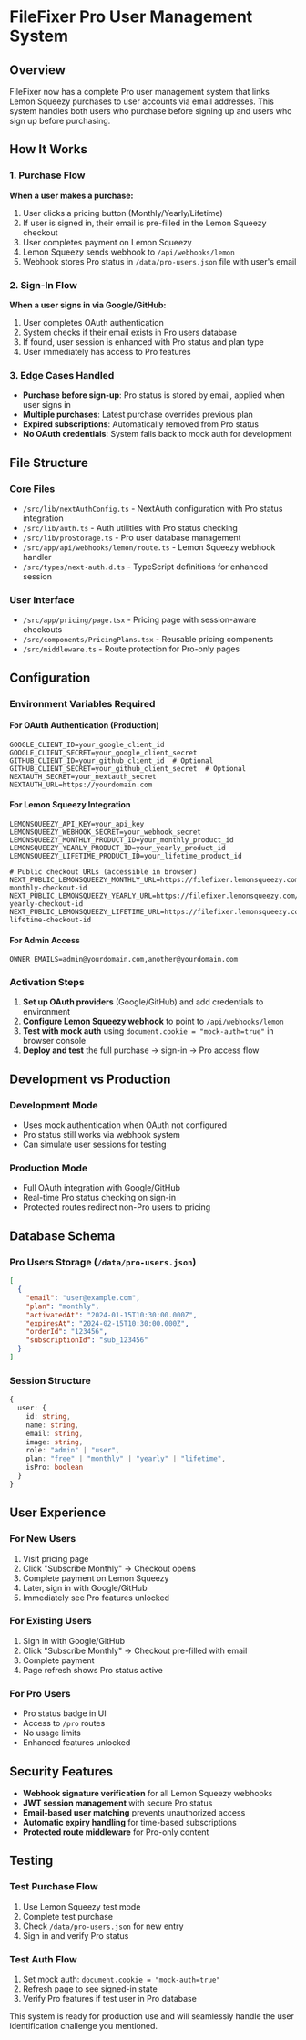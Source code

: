 # FileFixer Pro User Management System

## Overview

FileFixer now has a complete Pro user management system that links Lemon Squeezy purchases to user accounts via email addresses. This system handles both users who purchase before signing up and users who sign up before purchasing.

## How It Works

### 1. Purchase Flow

**When a user makes a purchase:**
1. User clicks a pricing button (Monthly/Yearly/Lifetime)
2. If user is signed in, their email is pre-filled in the Lemon Squeezy checkout
3. User completes payment on Lemon Squeezy
4. Lemon Squeezy sends webhook to `/api/webhooks/lemon`
5. Webhook stores Pro status in `/data/pro-users.json` file with user's email

### 2. Sign-In Flow

**When a user signs in via Google/GitHub:**
1. User completes OAuth authentication
2. System checks if their email exists in Pro users database
3. If found, user session is enhanced with Pro status and plan type
4. User immediately has access to Pro features

### 3. Edge Cases Handled

- **Purchase before sign-up**: Pro status is stored by email, applied when user signs in
- **Multiple purchases**: Latest purchase overrides previous plan
- **Expired subscriptions**: Automatically removed from Pro status
- **No OAuth credentials**: System falls back to mock auth for development

## File Structure

### Core Files

- `/src/lib/nextAuthConfig.ts` - NextAuth configuration with Pro status integration
- `/src/lib/auth.ts` - Auth utilities with Pro status checking
- `/src/lib/proStorage.ts` - Pro user database management
- `/src/app/api/webhooks/lemon/route.ts` - Lemon Squeezy webhook handler
- `/src/types/next-auth.d.ts` - TypeScript definitions for enhanced session

### User Interface

- `/src/app/pricing/page.tsx` - Pricing page with session-aware checkouts
- `/src/components/PricingPlans.tsx` - Reusable pricing components
- `/src/middleware.ts` - Route protection for Pro-only pages

## Configuration

### Environment Variables Required

#### For OAuth Authentication (Production)
```env
GOOGLE_CLIENT_ID=your_google_client_id
GOOGLE_CLIENT_SECRET=your_google_client_secret
GITHUB_CLIENT_ID=your_github_client_id  # Optional
GITHUB_CLIENT_SECRET=your_github_client_secret  # Optional
NEXTAUTH_SECRET=your_nextauth_secret
NEXTAUTH_URL=https://yourdomain.com
```

#### For Lemon Squeezy Integration
```env
LEMONSQUEEZY_API_KEY=your_api_key
LEMONSQUEEZY_WEBHOOK_SECRET=your_webhook_secret
LEMONSQUEEZY_MONTHLY_PRODUCT_ID=your_monthly_product_id
LEMONSQUEEZY_YEARLY_PRODUCT_ID=your_yearly_product_id
LEMONSQUEEZY_LIFETIME_PRODUCT_ID=your_lifetime_product_id

# Public checkout URLs (accessible in browser)
NEXT_PUBLIC_LEMONSQUEEZY_MONTHLY_URL=https://filefixer.lemonsqueezy.com/buy/your-monthly-checkout-id
NEXT_PUBLIC_LEMONSQUEEZY_YEARLY_URL=https://filefixer.lemonsqueezy.com/buy/your-yearly-checkout-id
NEXT_PUBLIC_LEMONSQUEEZY_LIFETIME_URL=https://filefixer.lemonsqueezy.com/buy/your-lifetime-checkout-id
```

#### For Admin Access
```env
OWNER_EMAILS=admin@yourdomain.com,another@yourdomain.com
```

### Activation Steps

1. **Set up OAuth providers** (Google/GitHub) and add credentials to environment
2. **Configure Lemon Squeezy webhook** to point to `/api/webhooks/lemon`
3. **Test with mock auth** using `document.cookie = "mock-auth=true"` in browser console
4. **Deploy and test** the full purchase → sign-in → Pro access flow

## Development vs Production

### Development Mode
- Uses mock authentication when OAuth not configured
- Pro status still works via webhook system
- Can simulate user sessions for testing

### Production Mode
- Full OAuth integration with Google/GitHub
- Real-time Pro status checking on sign-in
- Protected routes redirect non-Pro users to pricing

## Database Schema

### Pro Users Storage (`/data/pro-users.json`)

```json
[
  {
    "email": "user@example.com",
    "plan": "monthly",
    "activatedAt": "2024-01-15T10:30:00.000Z",
    "expiresAt": "2024-02-15T10:30:00.000Z",
    "orderId": "123456",
    "subscriptionId": "sub_123456"
  }
]
```

### Session Structure

```typescript
{
  user: {
    id: string,
    name: string,
    email: string,
    image: string,
    role: "admin" | "user",
    plan: "free" | "monthly" | "yearly" | "lifetime",
    isPro: boolean
  }
}
```

## User Experience

### For New Users
1. Visit pricing page
2. Click "Subscribe Monthly" → Checkout opens
3. Complete payment on Lemon Squeezy
4. Later, sign in with Google/GitHub
5. Immediately see Pro features unlocked

### For Existing Users
1. Sign in with Google/GitHub
2. Click "Subscribe Monthly" → Checkout pre-filled with email
3. Complete payment
4. Page refresh shows Pro status active

### For Pro Users
- Pro status badge in UI
- Access to `/pro` routes
- No usage limits
- Enhanced features unlocked

## Security Features

- **Webhook signature verification** for all Lemon Squeezy webhooks
- **JWT session management** with secure Pro status
- **Email-based user matching** prevents unauthorized access
- **Automatic expiry handling** for time-based subscriptions
- **Protected route middleware** for Pro-only content

## Testing

### Test Purchase Flow
1. Use Lemon Squeezy test mode
2. Complete test purchase
3. Check `/data/pro-users.json` for new entry
4. Sign in and verify Pro status

### Test Auth Flow
1. Set mock auth: `document.cookie = "mock-auth=true"`
2. Refresh page to see signed-in state
3. Verify Pro features if test user in Pro database

This system is ready for production use and will seamlessly handle the user identification challenge you mentioned.
